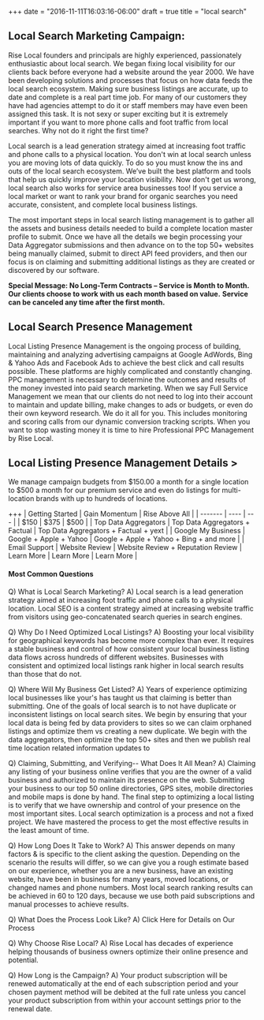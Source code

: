 +++
date = "2016-11-11T16:03:16-06:00"
draft = true
title = "local search"

## Local Search Marketing Campaign: 
Rise Local founders and principals are highly experienced, passionately enthusiastic about local search. We began fixing local visibility for our clients back before everyone had a website around the year 2000. We have been developing solutions and processes that focus on how data feeds the local search ecosystem. Making sure business listings are accurate, up to date and complete is a real part time job. For many of our customers they have had agencies attempt to do it or staff members may have even been assigned this task. It is not sexy or super exciting but it is extremely important if you want to more phone calls and foot traffic from local searches. Why not do it right the first time?

Local search is a lead generation strategy aimed at increasing foot traffic and phone calls to a physical location. You don't win at local search unless you are moving lots of data quickly. To do so you must know the ins and outs of the local search ecosystem. We’ve built the best platform and tools that help us quickly improve your location visibility. Now don't get us wrong, local search also works for service area businesses too! If you service a local market or want to rank your brand for organic searches you need accurate, consistent, and complete local business listings.

The most important steps in local search listing management is to gather all the assets and business details needed to build a complete location master profile to submit. Once we have all the details we begin processing your Data Aggregator submissions and then advance on to the top 50+ websites being manually claimed, submit to direct API feed providers, and then our focus is on claiming and submitting additional listings as they are created or discovered by our software.

**Special Message: No Long-Term Contracts – Service is Month to Month.**
**Our clients choose to work with us each month based on value.**
**Service can be canceled any time after the first month.**

## Local Search Presence Management
Local Listing Presence Management is the ongoing process of building, maintaining and analyzing advertising campaigns at Google AdWords, Bing & Yahoo Ads and Facebook Ads to achieve the best click and call results possible. These platforms are highly complicated and constantly changing. PPC management is necessary to determine the outcomes and results of the money invested into paid search marketing. When we say Full Service Management we mean that our clients do not need to log into their account to maintain and update billing, make changes to ads or budgets, or even do their own keyword research. We do it all for you. This includes monitoring and scoring calls from our dynamic conversion tracking scripts. When you want to stop wasting money it is time to hire Professional PPC Management by Rise Local.  

## Local Listing Presence Management Details >
We manage campaign budgets from $150.00 a month for a single location to $500 a month for our premium service and even do listings for multi-location brands with up to hundreds of locations.

+++
| Getting Started   | Gain Momentum | Rise Above All |
| ------- | ---- | --- |
| $150 | $375 |  $500    |
| Top Data Aggregators    | Top Data Aggregators + Factual   |  Top Data Aggregators + Factual + yext   |
| Google My Business     | Google + Apple + Yahoo     |  Google + Apple + Yahoo + Bing + and more  |
| Email Support |  Website Review  | Website Review + Reputation Review
| Learn More | Learn More | Learn More |


#### Most Common Questions
Q) What is Local Search Marketing?
A) Local search is a lead generation strategy aimed at increasing foot traffic and phone calls to a physical location. Local SEO is a content strategy aimed at increasing website traffic from visitors using geo-concatenated search queries in search engines.

Q) Why Do I Need Optimized Local Listings?
A) Boosting your local visibility for geographical keywords has become more complex than ever. It requires a stable business and control of how consistent your local business listing data flows across hundreds of different websites. Businesses with consistent and optimized local listings rank higher in local search results than those that do not.

Q) Where Will My Business Get Listed?
A) Years of experience optimizing local businesses like your's has taught us that claiming is better than submitting. One of the goals of local search is to not have duplicate or inconsistent listings on local search sites. We begin by ensuring that your local data is being fed by data providers to sites so we can claim orphaned listings and optimize them vs creating a new duplicate. We begin with the data aggregators, then optimize the top 50+ sites and then we publish real time location related information updates to

Q) Claiming, Submitting, and Verifying-- What Does It All Mean?
A) Claiming any listing of your business online verifies that you are the owner of a valid business and authorized to maintain its presence on the web. Submitting your business to our top 50 online directories, GPS sites, mobile directories and mobile maps is done by hand. The final step to optimizing a local listing is to verify that we have ownership and control of your presence on the most important sites. Local search optimization is a process and not a fixed project. We have mastered the process to get the most effective results in the least amount of time.

Q) How Long Does It Take to Work?
A) This answer depends on many factors & is specific to the client asking the question. Depending on the scenario the results will differ, so we can give you a rough estimate based on our experience, whether you are a new business, have an existing website, have been in business for many years, moved locations, or changed names and phone numbers. Most local search ranking results can be achieved in 60 to 120 days, because we use both paid subscriptions and manual processes to achieve results.

Q) What Does the Process Look Like?
A) Click Here for Details on Our Process

Q) Why Choose Rise Local?
A) Rise Local has decades of experience helping thousands of business owners optimize their online presence and potential.

Q) How Long is the Campaign?
A) Your product subscription will be renewed automatically at the end of each subscription period and your chosen payment method will be debited at the full rate unless you cancel your product subscription from within your account settings prior to the renewal date.
